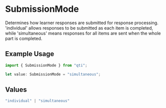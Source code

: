 # SubmissionMode

Determines how learner responses are submitted for response processing. 'individual' allows responses to be submitted as each item is completed, while 'simultaneous' means responses for all items are sent when the whole part is completed.

## Example Usage

```typescript
import { SubmissionMode } from "qti";

let value: SubmissionMode = "simultaneous";
```

## Values

```typescript
"individual" | "simultaneous"
```